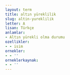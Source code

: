 ```yaml
---
layout: term
title: altın yüreklilik
slug: altin-yureklilik
letter: A
lisan: Türkçe
anlamlar:
- Altın yürekli olma durumu
ozellikler:
- - isim
ornekler:
- - ''
orneklerkaynak:
- - ''
---
```

